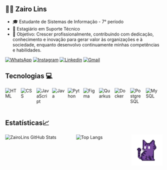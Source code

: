 
## 👨‍💻 Zairo Lins
- 🎓 Estudante de Sistemas de Informação - 7° período
- 🚀 Estagiário em Suporte Técnico 
- 🎯 Objetivo: Crescer profissionalmente, contribuindo com dedicação, conhecimento e inovação para gerar valor às organizações e à sociedade, enquanto desenvolvo continuamente minhas competências e habilidades.

[![WhatsApp](https://img.shields.io/badge/WhatsApp-25D366?style=for-the-badge&logo=whatsapp&logoColor=white)](https://wa.me/5563999953031)
[![Instagram](https://img.shields.io/badge/Instagram-E4405F?style=for-the-badge&logo=instagram&logoColor=white)](https://www.instagram.com/lins_ribeir0)
[![Linkedin](https://img.shields.io/badge/LinkedIn-0077B5?style=for-the-badge&logo=linkedin&logoColor=white)](https://www.linkedin.com/in/ZairoLins/)
[![Gmail](https://img.shields.io/badge/Gmail-D14836?style=for-the-badge&logo=gmail&logoColor=white)](mailto:zairolins15@gmail.com)

## Tecnologias 💻

<p>
  <img
    align="left"
    alt="HTML"
    title="HTML"
    width="40px"
    style="padding-right: 10px;"
    src="https://cdn.jsdelivr.net/gh/devicons/devicon@latest/icons/html5/html5-original.svg"
  />

  <img
    align="left"
    alt="CSS"
    title="CSS"
    width="40px"
    style="padding-right: 10px;"
    src="https://cdn.jsdelivr.net/gh/devicons/devicon@latest/icons/css3/css3-original.svg"
  />

  <img
    align="left"
    alt="JavaScript"
    title="JavaScript"
    width="40px"
    style="padding-right: 10px;"
    src="https://cdn.jsdelivr.net/gh/devicons/devicon@latest/icons/javascript/javascript-original.svg"
  />

  <img
    align="left"
    alt="Java"
    title="Java"
    width="40px"
    style="padding-right: 10px;"
    src="https://cdn.jsdelivr.net/gh/devicons/devicon@latest/icons/java/java-original.svg"
  />

  <img
    align="left"
    alt="Python"
    title="Python"
    width="40px"
    style="padding-right: 10px;"
    src="https://cdn.jsdelivr.net/gh/devicons/devicon@latest/icons/python/python-original.svg"
  />

  <img
    align="left"
    alt="Figma"
    title="Figma"
    width="40px"
    style="padding-right: 10px;"
    src="https://cdn.jsdelivr.net/gh/devicons/devicon@latest/icons/figma/figma-original.svg"
  />

  <img
    align="left"
    alt="Quarkus"
    title="Quarkus"
    width="40px"
    style="padding-right: 10px;"
    src="https://design.jboss.org/quarkus/logo/final/SVG/quarkus_icon_rgb_default.svg"
  />

  <img
    align="left"
    alt="Docker"
    title="Docker"
    width="40px"
    style="padding-right: 10px;"
    src="https://cdn.jsdelivr.net/gh/devicons/devicon@latest/icons/docker/docker-original.svg"
  />

  <img
    align="left"
    alt="PostgreSQL"
    title="PostgreSQL"
    width="40px"
    style="padding-right: 10px;"
    src="https://cdn.jsdelivr.net/gh/devicons/devicon@latest/icons/postgresql/postgresql-original.svg"
  />

  <img
    align="left"
    alt="MySQL"
    title="MySQL"
    width="40px"
    style="padding-right: 10px;"
    src="https://cdn.jsdelivr.net/gh/devicons/devicon@latest/icons/mysql/mysql-original.svg"
  />
</p>

<br clear="both"/>
<br/> 

## Estatísticas📈

<div style="display: flex; justify-content: center; gap: 20px;">
  <img src="https://github-readme-stats.vercel.app/api?username=ZairoLins&show_icons=true&theme=radical&rank_icon=github" alt="ZairoLins GitHub Stats" width="50%">
  <img src="https://github-readme-stats.vercel.app/api/top-langs/?username=Zairolins&theme=radical&layout=compact&langs_count=6" alt="Top Langs" width="38%">
  <img src="https://raw.githubusercontent.com/ZairoLins/Zairolins/main/gatinho.png" alt="Pixel Cat" width="100"/>
</div>
